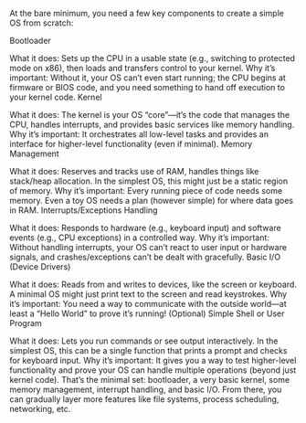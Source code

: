 At the bare minimum, you need a few key components to create a simple OS from scratch:

Bootloader

What it does: Sets up the CPU in a usable state (e.g., switching to protected mode on x86), then loads and transfers control to your kernel.
Why it’s important: Without it, your OS can’t even start running; the CPU begins at firmware or BIOS code, and you need something to hand off execution to your kernel code.
Kernel

What it does: The kernel is your OS “core”—it’s the code that manages the CPU, handles interrupts, and provides basic services like memory handling.
Why it’s important: It orchestrates all low-level tasks and provides an interface for higher-level functionality (even if minimal).
Memory Management

What it does: Reserves and tracks use of RAM, handles things like stack/heap allocation. In the simplest OS, this might just be a static region of memory.
Why it’s important: Every running piece of code needs some memory. Even a toy OS needs a plan (however simple) for where data goes in RAM.
Interrupts/Exceptions Handling

What it does: Responds to hardware (e.g., keyboard input) and software events (e.g., CPU exceptions) in a controlled way.
Why it’s important: Without handling interrupts, your OS can’t react to user input or hardware signals, and crashes/exceptions can’t be dealt with gracefully.
Basic I/O (Device Drivers)

What it does: Reads from and writes to devices, like the screen or keyboard. A minimal OS might just print text to the screen and read keystrokes.
Why it’s important: You need a way to communicate with the outside world—at least a “Hello World” to prove it’s running!
(Optional) Simple Shell or User Program

What it does: Lets you run commands or see output interactively. In the simplest OS, this can be a single function that prints a prompt and checks for keyboard input.
Why it’s important: It gives you a way to test higher-level functionality and prove your OS can handle multiple operations (beyond just kernel code).
That’s the minimal set: bootloader, a very basic kernel, some memory management, interrupt handling, and basic I/O. From there, you can gradually layer more features like file systems, process scheduling, networking, etc.
